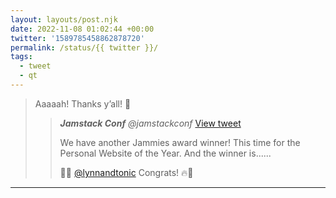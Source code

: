 ```yaml
---
layout: layouts/post.njk
date: 2022-11-08 01:02:44 +00:00
twitter: '1589785458862878720'
permalink: /status/{{ twitter }}/
tags: 
  - tweet
  - qt
---
```


> Aaaaah! Thanks y’all! 🥰
> 
> > <cite>**Jamstack Conf** @jamstackconf</cite> [View tweet](https://twitter.com/jamstackconf/status/1589783784714821632)
> > 
> > We have another Jammies award winner! This time for the Personal Website of the Year. And the winner is......
> > 
> > 🎉🔥 [@lynnandtonic](/) Congrats! 🔥🎉

---
